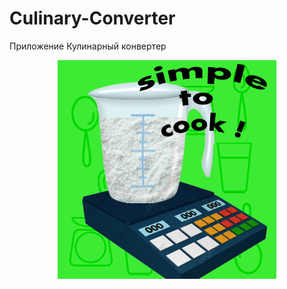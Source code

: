 # Culinary-Converter
Приложение Кулинарный конвертер

<p align="center">
<img src="imgs/logoConverterApp.png" width="350" title="Logo">
</p>